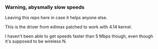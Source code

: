 ### Warning, abysmally slow speeds

Leaving this repo here in case it helps anyone else.

This is the driver from edimax patched to work with 4.14 kernel.

I haven't been able to get speeds faster than 5 Mbps though, even though
it's supposed to be wireless N.
